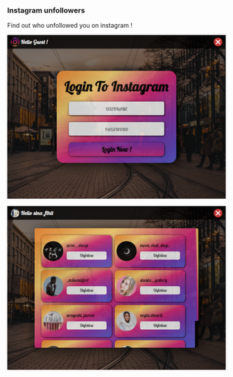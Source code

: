 ### Instagram unfollowers
Find out who unfollowed you on instagram !

![Alt Text](./images/demo.PNG)

![Alt Text](./images/demo2.PNG)